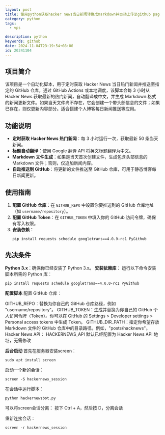 ```yaml
---
layout: post
title: 使用python获取hacker news当日新闻转换成markdown并自动上传至github pages
category: python
tags:
  - vps

description: python
keywords: github
date: 2024-11-04T23:19:54+08:00
id: 20241104
---
```


## 项目简介
该项目是一个自动化脚本，用于定时获取 Hacker News 当日热门新闻并推送至指定的 GitHub 仓库。通过 GitHub Actions 或本地调度，该脚本会每 3 小时从 Hacker News 获取最新的热门新闻，自动翻译成中文，并生成 Markdown 格式的新闻更新文件。如果当天文件尚不存在，它会创建一个带头部信息的文件；如果已存在，则仅更新内容部分。适合搭建个人博客每日新闻推送等应用。

## 功能说明
- **定时获取 Hacker News 热门新闻**：每 3 小时运行一次，获取最新 50 条当天新闻。
- **标题自动翻译**：使用 Google 翻译 API 将英文标题翻译为中文。
- **Markdown 文件生成**：如果是当天首次创建文件，生成包含头部信息的 Markdown 文件；否则，仅追加新闻内容。
- **自动推送到 GitHub**：将更新的文件推送至 GitHub 仓库，可用于静态博客每日新闻更新。

## 使用指南
1. **配置 GitHub 仓库**：在 `GITHUB_REPO` 中设置你要推送到的 GitHub 仓库地址（如 `username/repository`）。
2. **配置 GitHub Token**：在 `GITHUB_TOKEN` 中填入你的 GitHub 访问令牌，确保有写入权限。
3. **安装依赖**：
   ```
   pip install requests schedule googletrans==4.0.0-rc1 PyGithub
   ```
   
## 先决条件

**Python 3.x**：确保你已经安装了 Python 3.x。
**安装依赖库**：
   运行以下命令安装脚本所需的 Python 库：
   ```
   pip install requests schedule googletrans==4.0.0-rc1 PyGithub
   ```
**配置脚本**
配置 GitHub 仓库：

GITHUB_REPO：替换为你自己的 GitHub 仓库路径，例如 "username/repository"。
GITHUB_TOKEN：生成并替换为你自己的 GitHub 个人访问令牌（Token）。你可以在 GitHub 的 Settings > Developer settings > Personal access tokens 中生成 Token。
GITHUB_DIR_PATH：指定你希望存放 Markdown 文件的 GitHub 仓库中的目录路径。例如，"posts/hacknews"。
Hacker News API：
HACKERNEWS_API 默认已经配置为 Hacker News API 地址，无需修改

**后台启动**
首先在服务器安装screen：
```
sudo apt install screen
```

启动一个新的会话：
```
screen -S hackernews_session
```

在会话中运行脚本：
```
python hackernewsbot.py
```
可以将screen会话分离：
按下 Ctrl + A，然后按 D，分离会话

重新连接会话：
```
screen -r hackernews_session
```